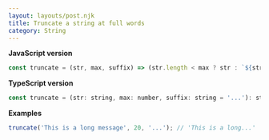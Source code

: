 ```yaml
---
layout: layouts/post.njk
title: Truncate a string at full words
category: String
---
```


**JavaScript version**

```js
const truncate = (str, max, suffix) => (str.length < max ? str : `${str.substr(0, str.substr(0, max - suffix.length).lastIndexOf(' '))}${suffix}`);
```

**TypeScript version**

```js
const truncate = (str: string, max: number, suffix: string = '...'): string => (str.length < max ? str : `${str.substr(0, str.substr(0, max - suffix.length).lastIndexOf(' '))}${suffix}`);
```

**Examples**

```js
truncate('This is a long message', 20, '...'); // 'This is a long...'
```
